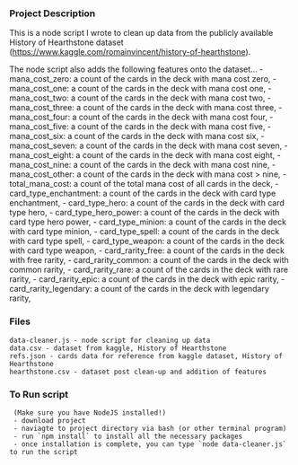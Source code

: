 
### Project Description

This is a node script I wrote to clean up data from the publicly available History of Hearthstone dataset (https://www.kaggle.com/romainvincent/history-of-hearthstone).

The node script also adds the following features onto the dataset...
    - mana_cost_zero: a count of the cards in the deck with mana cost zero,
    - mana_cost_one: a count of the cards in the deck with mana cost one,
    - mana_cost_two: a count of the cards in the deck with mana cost two,
    - mana_cost_three: a count of the cards in the deck with mana cost three,
    - mana_cost_four: a count of the cards in the deck with mana cost four,
    - mana_cost_five: a count of the cards in the deck with mana cost five,
    - mana_cost_six: a count of the cards in the deck with mana cost six,
    - mana_cost_seven: a count of the cards in the deck with mana cost seven,
    - mana_cost_eight: a count of the cards in the deck with mana cost eight,
    - mana_cost_nine: a count of the cards in the deck with mana cost nine,
    - mana_cost_other: a count of the cards in the deck with mana cost > nine,
    - total_mana_cost: a count of the total mana cost of all cards in the deck,
    - card_type_enchantment: a count of the cards in the deck with card type enchantment,
    - card_type_hero: a count of the cards in the deck with card type hero,
    - card_type_hero_power: a count of the cards in the deck with card type hero power,
    - card_type_minion: a count of the cards in the deck with card type minion,
    - card_type_spell: a count of the cards in the deck with card type spell,
    - card_type_weapon: a count of the cards in the deck with card type weapon,
    - card_rarity_free: a count of the cards in the deck with free rarity,
    - card_rarity_common: a count of the cards in the deck with common rarity,
    - card_rarity_rare: a count of the cards in the deck with rare rarity,
    - card_rarity_epic: a count of the cards in the deck with epic rarity,
    - card_rarity_legendary: a count of the cards in the deck with legendary rarity,

### Files
    data-cleaner.js - node script for cleaning up data
    data.csv - dataset from kaggle, History of Hearthstone
    refs.json - cards data for reference from kaggle dataset, History of Hearthstone
    hearthstone.csv - dataset post clean-up and addition of features

### To Run script
     (Make sure you have NodeJS installed!)
     - download project
     - naviagte to project directory via bash (or other terminal program)
     - run `npm install` to install all the necessary packages
     - once installation is complete, you can type `node data-cleaner.js` to run the script